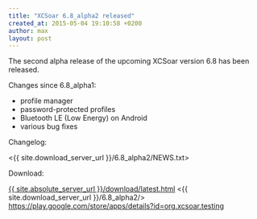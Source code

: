 ```yaml
---
title: "XCSoar 6.8_alpha2 released"
created_at: 2015-05-04 19:10:58 +0200
author: max
layout: post
---
```


The second alpha release of the upcoming XCSoar version 6.8 has been released.

Changes since 6.8_alpha1:

* profile manager
* password-protected profiles
* Bluetooth LE (Low Energy) on Android
* various bug fixes

Changelog:

  <{{ site.download_server_url }}/6.8_alpha2/NEWS.txt>

Download:

 [{{ site.absolute_server_url }}/download/latest.html](/download/latest.html)
 <{{ site.download_server_url }}/6.8_alpha2/>
 <https://play.google.com/store/apps/details?id=org.xcsoar.testing>
